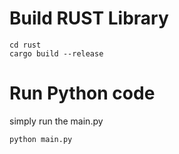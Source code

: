 # Build RUST Library
```
cd rust
cargo build --release
```

# Run Python code
simply run the main.py
```
python main.py
```
